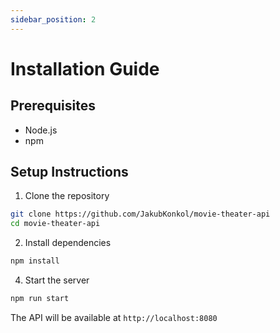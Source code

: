 ```yaml
---
sidebar_position: 2
---
```


# Installation Guide

## Prerequisites
- Node.js 
- npm

## Setup Instructions

1. Clone the repository
```bash
git clone https://github.com/JakubKonkol/movie-theater-api
cd movie-theater-api
```

2. Install dependencies
```bash
npm install
```

4. Start the server
```bash
npm run start
```

The API will be available at `http://localhost:8080`